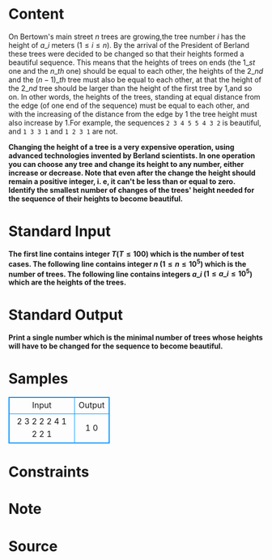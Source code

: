 
# Content

On Bertown's main street $n$ trees are growing,the tree number $i$ has the height of $a\_i$ meters ($1\leq i\leq n$). By the arrival of the President of Berland these trees were decided to be changed so that their heights formed a beautiful sequence. This means that the heights of trees on ends (the $1\_{st}$ one and the $n\_{th}$ one) should be equal to each other, the heights of the $2\_{nd}$ and the $(n-1)\_{th}$ tree must also be equal to each other, at that the height of the $2\_{nd}$ tree should be larger than the height of the first tree by $1$,and so on. In other words, the heights of the trees, standing at equal distance from the edge (of one end of the sequence) must be equal to each other, and with the increasing of the distance from the edge by $1$ the tree height must also increase by $1$.For example, the sequences `2 3 4 5 5 4 3 2` is beautiful, and `1 3 3 1` and `1 2 3 1` are not.

<b class="font-danger">Changing the height of a tree is a very expensive operation, using advanced technologies invented by Berland scientists. In one operation you can choose any tree and change its height to any number, either increase or decrease. Note that even after the change the height should remain a positive integer, i. e, it can't be less than or equal to zero. Identify the smallest number of changes of the trees' height needed for the sequence of their heights to become beautiful.<b>

# Standard Input

The first line contains integer $T$($T\leq 100$) which is the number of test cases. The following line contains integer $n$ ($1\leq  n\leq 10^5$) which is the number of trees. The following line contains integers $a\_i$ ($1\leq  a\_i \leq 10^5$) which are the heights of the trees.

# Standard Output

Print a single number which is the minimal number of trees whose heights will have to be changed for the sequence to become beautiful.

# Samples

<style>
        table,table tr th, table tr td { border:1px solid #0094ff; }
        table { width: 200px; min-height: 25px; line-height: 25px; text-align: center; border-collapse: collapse;}   
    </style>
<table>
	<tr>
		<td>Input</td>
		<td>Output</td>
	</tr>
<tr><td>2
3
2 2 2
4
1 2 2 1</td><td>1
0</td></tr></table>


# Constraints



# Note



# Source


